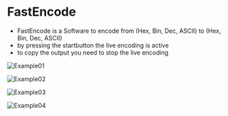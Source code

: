 # FastEncode
- FastEncode is a Software to encode from (Hex, Bin, Dec, ASCII) to (Hex, Bin, Dec, ASCII)
- by pressing the startbutton the live encoding is active
- to copy the output you need to stop the live encoding

![Example01](https://user-images.githubusercontent.com/10088323/130139209-24f25b83-02f6-479e-a35a-929d56060154.jpg)

![Example02](https://user-images.githubusercontent.com/10088323/130139211-753ddda8-f8f9-48b3-bed5-ddcca8eb2cc8.JPG)

![Example03](https://user-images.githubusercontent.com/10088323/130139218-5b42e2b7-8005-4b1d-a73f-90f238dd2151.JPG)

![Example04](https://user-images.githubusercontent.com/10088323/130139219-43674e3f-8d11-482f-a7c4-b44d5237ef25.JPG)
